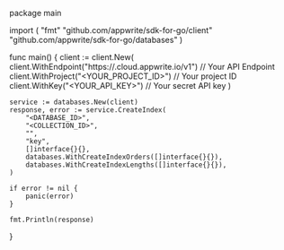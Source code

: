package main

import (
    "fmt"
    "github.com/appwrite/sdk-for-go/client"
    "github.com/appwrite/sdk-for-go/databases"
)

func main() {
    client := client.New(
        client.WithEndpoint("https://<REGION>.cloud.appwrite.io/v1") // Your API Endpoint
        client.WithProject("<YOUR_PROJECT_ID>") // Your project ID
        client.WithKey("<YOUR_API_KEY>") // Your secret API key
    )

    service := databases.New(client)
    response, error := service.CreateIndex(
        "<DATABASE_ID>",
        "<COLLECTION_ID>",
        "",
        "key",
        []interface{}{},
        databases.WithCreateIndexOrders([]interface{}{}),
        databases.WithCreateIndexLengths([]interface{}{}),
    )

    if error != nil {
        panic(error)
    }

    fmt.Println(response)
}

